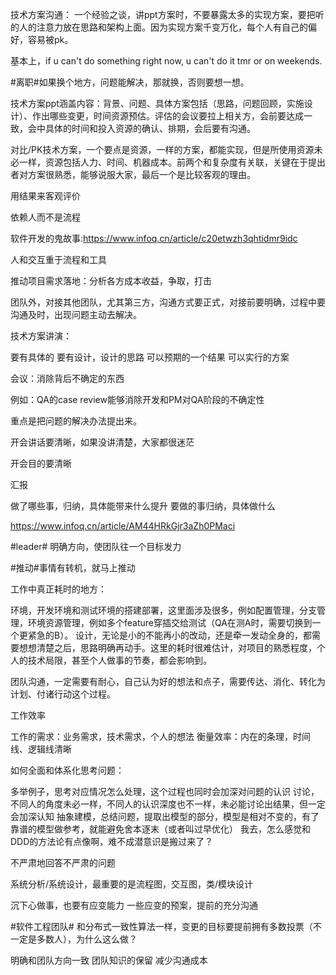
技术方案沟通：
一个经验之谈，讲ppt方案时，不要暴露太多的实现方案，要把听的人的注意力放在思路和架构上面。因为实现方案千变万化，每个人有自己的偏好，容易被pk。


基本上，if u can't do something right now, u can't do it tmr or on weekends.


#离职#如果换个地方，问题能解决，那就换，否则要想一想。


技术方案ppt涵盖内容：背景、问题、具体方案包括（思路，问题回顾，实施设计）、作出哪些变更，时间资源预估。评估的会议要拉上相关方，会前要达成一致，会中具体的时间和投入资源的确认、排期，会后要有沟通。

对比/PK技术方案，一个要点是资源，一样的方案，都能实现，但是所使用资源未必一样，资源包括人力、时间、机器成本。前两个和复杂度有关联，关键在于提出者对方案很熟悉，能够说服大家，最后一个是比较客观的理由。


用结果来客观评价

依赖人而不是流程

软件开发的鬼故事:https://www.infoq.cn/article/c20etwzh3qhtidmr9idc

人和交互重于流程和工具

推动项目需求落地：分析各方成本收益，争取，打击

团队外，对接其他团队，尤其第三方，沟通方式要正式，对接前要明确，过程中要沟通及时，出现问题主动去解决。


技术方案讲演：

要有具体的
要有设计，设计的思路
可以预期的一个结果
可以实行的方案

会议：消除背后不确定的东西

例如：QA的case review能够消除开发和PM对QA阶段的不确定性

重点是把问题的解决办法提出来。


开会讲话要清晰，如果没讲清楚，大家都很迷茫


开会目的要清晰


汇报

做了哪些事，归纳，具体能带来什么提升
要做的事归纳，具体做什么

https://www.infoq.cn/article/AM44HRkGjr3aZh0PMaci

#leader# 明确方向，使团队往一个目标发力

#推动#事情有转机，就马上推动

工作中真正耗时的地方：

环境，开发环境和测试环境的搭建部署，这里面涉及很多，例如配置管理，分支管理，环境资源管理，例如多个feature穿插交给测试（QA在测A时，需要切换到一个更紧急的B）。
设计，无论是小的不能再小的改动，还是牵一发动全身的，都需要想想清楚之后，思路明确再动手。这里的耗时很难估计，对项目的熟悉程度，个人的技术局限，甚至个人做事的节奏，都会影响到。


团队沟通，一定需要有耐心，自己认为好的想法和点子，需要传达、消化、转化为计划、付诸行动这个过程。


工作效率

工作的需求：业务需求，技术需求，个人的想法
衡量效率：内在的条理，时间线、逻辑线清晰


如何全面和体系化思考问题：

多举例子，思考对应情况怎么处理，这个过程也同时会加深对问题的认识
讨论，不同人的角度未必一样，不同人的认识深度也不一样，未必能讨论出结果，但一定会加深认知
抽象建模，总结问题，提取出模型的部分，模型是相对不变的，有了靠谱的模型做参考，就能避免舍本逐末（或者叫过早优化）
我去，怎么感觉和DDD的方法论有点像啊，难不成潜意识是搬过来了？


不严肃地回答不严肃的问题


系统分析/系统设计，最重要的是流程图，交互图，类/模块设计


沉下心做事，也要有应变能力
一些应变的预案，提前的充分沟通


#软件工程团队# 和分布式一致性算法一样，变更的目标要提前拥有多数投票（不一定是多数人），为什么这么做？

明确和团队方向一致
团队知识的保留
减少沟通成本


